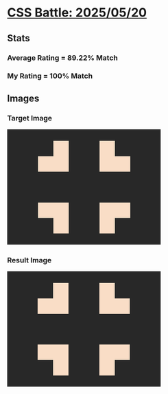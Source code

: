 # [CSS Battle: 2025/05/20](https://cssbattle.dev/play/J5omtqoNWuS9G47zqiWE)

## Stats

### Average Rating = 89.22% Match

### My Rating = 100% Match

## Images

### Target Image

![](./images/target.png)

### Result Image

![](./images/result.png)

